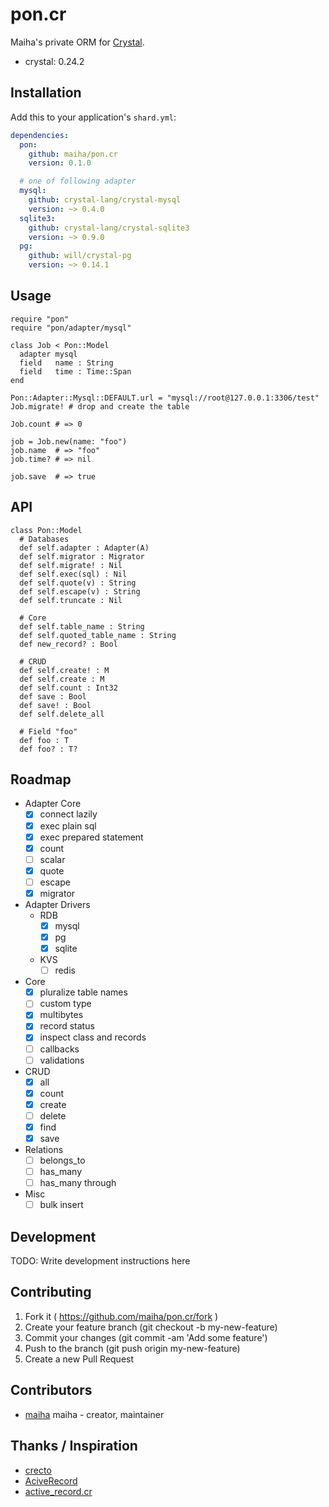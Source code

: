 # pon.cr

Maiha's private ORM for [Crystal](http://crystal-lang.org/).

- crystal: 0.24.2

## Installation

Add this to your application's `shard.yml`:

```yaml
dependencies:
  pon:
    github: maiha/pon.cr
	version: 0.1.0

  # one of following adapter
  mysql:
    github: crystal-lang/crystal-mysql
    version: ~> 0.4.0
  sqlite3:
	github: crystal-lang/crystal-sqlite3
	version: ~> 0.9.0
  pg:
	github: will/crystal-pg
	version: ~> 0.14.1
```

## Usage

```crystal
require "pon"
require "pon/adapter/mysql"

class Job < Pon::Model
  adapter mysql
  field   name : String
  field   time : Time::Span
end

Pon::Adapter::Mysql::DEFAULT.url = "mysql://root@127.0.0.1:3306/test"
Job.migrate! # drop and create the table

Job.count # => 0

job = Job.new(name: "foo")
job.name  # => "foo"
job.time? # => nil

job.save  # => true
```

## API

```
class Pon::Model
  # Databases
  def self.adapter : Adapter(A)
  def self.migrator : Migrator
  def self.migrate! : Nil
  def self.exec(sql) : Nil
  def self.quote(v) : String
  def self.escape(v) : String
  def self.truncate : Nil

  # Core
  def self.table_name : String
  def self.quoted_table_name : String
  def new_record? : Bool

  # CRUD
  def self.create! : M
  def self.create : M
  def self.count : Int32
  def save : Bool
  def save! : Bool
  def self.delete_all

  # Field "foo"
  def foo : T
  def foo? : T?
```

## Roadmap

- Adapter Core
  - [x] connect lazily
  - [x] exec plain sql
  - [x] exec prepared statement
  - [x] count
  - [ ] scalar
  - [x] quote
  - [ ] escape
  - [x] migrator
- Adapter Drivers
  - RDB
    - [x] mysql
    - [x] pg
    - [x] sqlite
  - KVS
    - [ ] redis
- Core
  - [x] pluralize table names
  - [ ] custom type
  - [x] multibytes
  - [x] record status
  - [x] inspect class and records
  - [ ] callbacks
  - [ ] validations
- CRUD
  - [x] all
  - [x] count
  - [x] create
  - [ ] delete
  - [x] find
  - [x] save
- Relations
  - [ ] belongs_to
  - [ ] has_many
  - [ ] has_many through
- Misc
  - [ ] bulk insert

## Development

TODO: Write development instructions here

## Contributing

1. Fork it ( https://github.com/maiha/pon.cr/fork )
2. Create your feature branch (git checkout -b my-new-feature)
3. Commit your changes (git commit -am 'Add some feature')
4. Push to the branch (git push origin my-new-feature)
5. Create a new Pull Request

## Contributors

- [maiha](https://github.com/maiha) maiha - creator, maintainer

## Thanks / Inspiration

* [crecto](https://github.com/Crecto/crecto)
* [AciveRecord](https://github.com/rails/rails/tree/master/activerecord)
* [active_record.cr](https://github.com/waterlink/active_record.cr)
